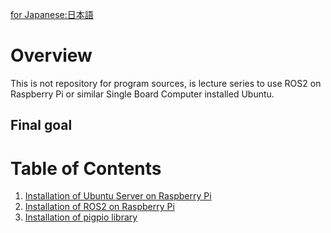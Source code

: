 [for Japanese:日本語](docs/README_JP.md)

# Overview

This is not repository for program sources, is lecture series to use ROS2 on Raspberry Pi or similar Single Board Computer installed Ubuntu.
## Final goal

# Table of Contents

1. [Installation of Ubuntu Server on Raspberry Pi](docs/Installation_of_UbuntuServer_on_RaspberryPi.md)
1. [Installation of ROS2 on Raspberry Pi](docs/Installation_of_ROS2_on_RaspberryPi.md)
1. [Installation of pigpio library](docs/Installation_of_pigpio_library.md)
